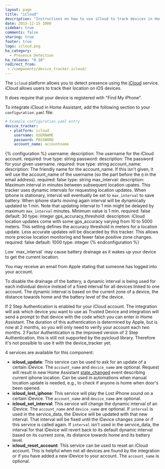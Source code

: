 ```yaml
---
layout: page
title: "iCloud"
description: "Instructions on how to use iCloud to track devices in Home Assistant."
date: 2015-12-15 1000
sidebar: true
comments: false
sharing: true
footer: true
logo: icloud.png
ha_category:
  - Presence Detection
ha_release: "0.10"
redirect_from:
 - /components/device_tracker.icloud/
---
```



The `icloud` platform allows you to detect presence using the [iCloud](https://www.icloud.com/) service. iCloud allows users to track their location on iOS devices.

It does require that your device is registered with "Find My iPhone".

To integrate iCloud in Home Assistant, add the following section to your `configuration.yaml` file:

```yaml
# Example configuration.yaml entry
device_tracker:
  - platform: icloud
    username: USERNAME
    password: PASSWORD
    account_name: accountname
```

{% configuration %}
username:
  description: The username for the iCloud account.
  required: true
  type: string
password:
  description: The password for your given username.
  required: true
  type: string
account_name:
  description: The friendly name for the account_name. If this isn't given, it will use the account_name of the username (so the part before the `@` in the email address).
  required: false
  type: string
max_interval:
  description: Maximum interval in minutes between subsequent location upates. This tracker uses dynamic intervals for requesting location updates. When iphone is stationary, interval will eventually be set to `max_interval` to save battery. When iphone starts moving again interval will be dynamically updated to 1 min. Note that updating interval to 1 min might be delayed by maximum `max_interval` minutes. Minimum value is 1 min.
  required: false
  default: 30
  type: integer
gps_accuracy_threshold:
  description: iCloud location updates come with some gps_accuracy varying from 10 to 5000 meters. This setting defines the accuracy threshold in meters for a location update. Less accurate updates will be discarded by this tracker. This allows more precise location monitoring and fewer false positive zone changes.
  required: false
  default: 1000
  type: integer
{% endconfiguration %}

<p class='note warning'>
Low `max_interval` may cause battery drainage as it wakes up your device to get the current location.
</p>

<p class='note warning'>
You may receive an email from Apple stating that someone has logged into your account.
</p>

To disable the drainage of the battery, a dynamic interval is being used for each individual device instead of a fixed interval for all devices linked to one account. The dynamic interval is based on the current zone of a device, the distance towards home and the battery level of the device.

If 2 Step Authentication is enabled for your iCloud account. The integration will ask which device you want to use as Trusted Device and integration will send a prompt to that device with the code which you can enter in Home Assistant. The duration of this authentication is determined by Apple, but is now at 2 months, so you will only need to verify your account each two months.
2 Factor Authentication is the improved version of 2 Step Authentication, this is still not supported by the pyicloud library. Therefore it's not possible to use it with the device_tracker yet.

4 services are available for this component:
- **icloud_update**: This service can be used to ask for an update of a certain iDevice. The `account_name` and `device_name` are optional. Request will result in new Home Assistant [state_changed](/docs/configuration/events/#event-state_changed) event describing current iphone location. Can be used in automations when manual location update is needed, e.g., to check if anyone is home when door's been opened.
- **icloud_lost_iphone**: This service will play the Lost iPhone sound on a certain iDevice. The `account_name` and `device_name` are optional.
- **icloud_set_interval**: This service will change the dynamic interval of an iDevice. The `account_name` and `device_name` are optional. If `interval` is used in the service_data, the iDevice will be updated with that new interval. That interval will be fixed until the iDevice changes zone or if this service is called again. If `interval` isn't used in the service_data, the interval for that iDevice will revert back to its default dynamic interval based on its current zone, its distance towards home and its battery level.
- **icloud_reset_account**: This service can be used to reset an iCloud account. This is helpful when not all devices are found by the integration or if you have added a new iDevice to your account. The `account_name` is optional.

